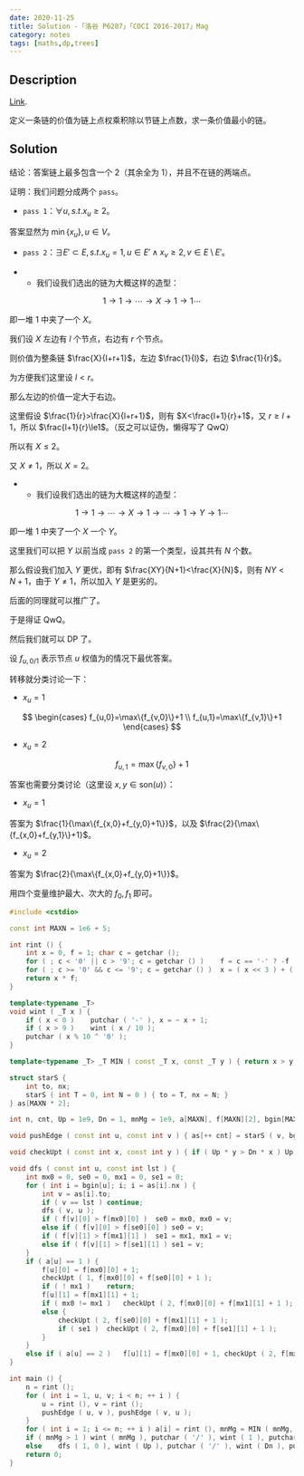 ```yaml
---
date: 2020-11-25
title: Solution -「洛谷 P6287」「COCI 2016-2017」Mag
category: notes
tags: [maths,dp,trees]
---
```


## Description

[Link](https://www.luogu.com.cn/problem/P6287).

定义一条链的价值为链上点权乘积除以节链上点数，求一条价值最小的链。

## Solution

结论：答案链上最多包含一个 $2$（其余全为 $1$），并且不在链的两端点。

证明：我们问题分成两个 $\texttt{pass}$。

- $\texttt{pass 1}$：$\forall u,s.t.x_{u}\ge2$。

答案显然为 $\min\{x_{u}\},u\in V$。

- $\texttt{pass 2}$：$\exists E'\subset E,s.t.x_{u}=1,u\in E'\wedge x_{v}\ge2,v\in E\setminus E'$。

- - 我们设我们选出的链为大概这样的造型：

$$
1\rightarrow1\rightarrow\cdots\rightarrow X\rightarrow1\rightarrow1\cdots
$$

即一堆 $1$ 中夹了一个 $X$。

我们设 $X$ 左边有 $l$ 个节点，右边有 $r$ 个节点。

则价值为整条链 $\frac{X}{l+r+1}$，左边 $\frac{1}{l}$，右边 $\frac{1}{r}$。

为方便我们这里设 $l<r$。

那么左边的价值一定大于右边。

这里假设 $\frac{1}{r}>\frac{X}{l+r+1}$，则有 $X<\frac{l+1}{r}+1$，又 $r\ge l+1$，所以 $\frac{l+1}{r}\le1$。（反之可以证伪，懒得写了 QwQ）

所以有 $X\le2$。

又 $X\neq1$，所以 $X=2$。

- - 我们设我们选出的链为大概这样的造型：

$$
1\rightarrow1\rightarrow\cdots\rightarrow X\rightarrow1\rightarrow\cdots\rightarrow1\rightarrow Y\rightarrow1\cdots
$$

即一堆 $1$ 中夹了一个 $X$ 一个 $Y$。

这里我们可以把 $Y$ 以前当成 $\texttt{pass 2}$ 的第一个类型，设其共有 $N$ 个数。

那么假设我们加入 $Y$ 更优，即有 $\frac{XY}{N+1}<\frac{X}{N}$，则有 $NY<N+1$，由于 $Y\neq1$，所以加入 $Y$ 是更劣的。

后面的同理就可以推广了。

于是得证 QwQ。

然后我们就可以 DP 了。

设 $f_{u,0/1}$ 表示节点 $u$ 权值为的情况下最优答案。

转移就分类讨论一下：

- $x_{u}=1$

$$
\begin{cases}
f_{u,0}=\max\{f_{v,0}\}+1 \\
f_{u,1}=\max\{f_{v,1}\}+1
\end{cases}
$$

- $x_{u}=2$

$$
f_{u,1}=\max\{f_{v,0}\}+1
$$

答案也需要分类讨论（这里设 $x,y\in\text{son}(u)$）：

- $x_{u}=1$

答案为 $\frac{1}{\max\{f_{x,0}+f_{y,0}+1\}}$，以及 $\frac{2}{\max\{f_{x,0}+f_{y,1}\}+1}$。

- $x_{u}=2$

答案为 $\frac{2}{\max\{f_{x,0}+f_{y,0}+1\}}$。

用四个变量维护最大、次大的 $f_{0},f_{1}$ 即可。

```cpp
#include <cstdio>

const int MAXN = 1e6 + 5;

int rint () {
	int x = 0, f = 1; char c = getchar ();
	for ( ; c < '0' || c > '9'; c = getchar () )	f = c == '-' ? -f : f;
	for ( ; c >= '0' && c <= '9'; c = getchar () )	x = ( x << 3 ) + ( x << 1 ) + ( c & 15 );
	return x * f;
}

template<typename _T>
void wint ( _T x ) {
	if ( x < 0 )	putchar ( '-' ), x = ~ x + 1;
	if ( x > 9 )	wint ( x / 10 );
	putchar ( x % 10 ^ '0' );
}

template<typename _T> _T MIN ( const _T x, const _T y ) { return x > y ? y : x; }

struct starS {
	int to, nx;
	starS ( int T = 0, int N = 0 ) { to = T, nx = N; }
} as[MAXN * 2];

int n, cnt, Up = 1e9, Dn = 1, mnMg = 1e9, a[MAXN], f[MAXN][2], bgin[MAXN];

void pushEdge ( const int u, const int v ) { as[++ cnt] = starS ( v, bgin[u] ); bgin[u] = cnt; }

void checkUpt ( const int x, const int y ) { if ( Up * y > Dn * x )	Up = x, Dn = y; }

void dfs ( const int u, const int lst ) {
	int mx0 = 0, se0 = 0, mx1 = 0, se1 = 0;
	for ( int i = bgin[u]; i; i = as[i].nx ) {
		int v = as[i].to;
		if ( v == lst )	continue;
		dfs ( v, u );
		if ( f[v][0] > f[mx0][0] )	se0 = mx0, mx0 = v;
		else if ( f[v][0] > f[se0][0] )	se0 = v;
		if ( f[v][1] > f[mx1][1] )	se1 = mx1, mx1 = v;
		else if ( f[v][1] > f[se1][1] )	se1 = v;
	}
	if ( a[u] == 1 ) {
		f[u][0] = f[mx0][0] + 1;
		checkUpt ( 1, f[mx0][0] + f[se0][0] + 1 );
		if ( ! mx1 )	return;
		f[u][1] = f[mx1][1] + 1;
		if ( mx0 != mx1 )	checkUpt ( 2, f[mx0][0] + f[mx1][1] + 1 );
		else {
			checkUpt ( 2, f[se0][0] + f[mx1][1] + 1 );
			if ( se1 )	checkUpt ( 2, f[mx0][0] + f[se1][1] + 1 );
		}
	}
	else if ( a[u] == 2 )	f[u][1] = f[mx0][0] + 1, checkUpt ( 2, f[mx0][0] + f[se0][0] + 1 );
}

int main () {
	n = rint ();
	for ( int i = 1, u, v; i < n; ++ i ) {
		u = rint (), v = rint ();
		pushEdge ( u, v ), pushEdge ( v, u );
	}
	for ( int i = 1; i <= n; ++ i )	a[i] = rint (), mnMg = MIN ( mnMg, a[i] );
	if ( mnMg > 1 )	wint ( mnMg ), putchar ( '/' ), wint ( 1 ), putchar ( '\n' );
	else	dfs ( 1, 0 ), wint ( Up ), putchar ( '/' ), wint ( Dn ), putchar ( '\n' );
	return 0;
}
```
    